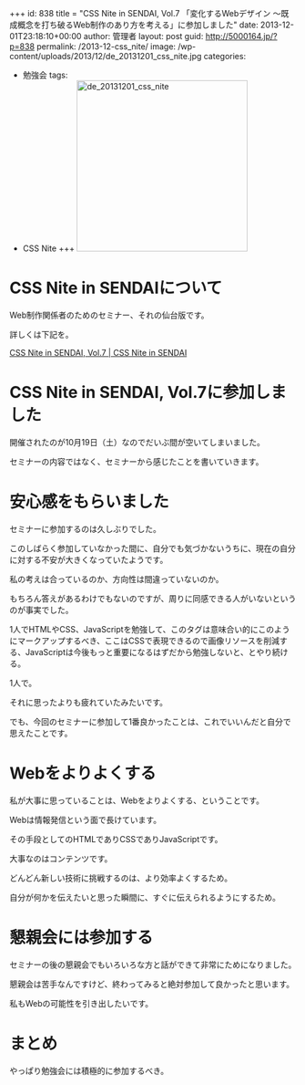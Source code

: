 +++
id: 838
title = "CSS Nite in SENDAI, Vol.7 「変化するWebデザイン 〜既成概念を打ち破るWeb制作のあり方を考える」に参加しました"
date: 2013-12-01T23:18:10+00:00
author: 管理者
layout: post
guid: http://5000164.jp/?p=838
permalink: /2013-12-css_nite/
image: /wp-content/uploads/2013/12/de_20131201_css_nite.jpg
categories:
  - 勉強会
tags:
  - CSS Nite
+++
[<img src="http://5000164.jp/wp-content/uploads/2013/12/de_20131201_css_nite-300x300.jpg" alt="de_20131201_css_nite" width="300" height="300" class="aligncenter size-medium wp-image-954" srcset="http://5000164.jp/wp-content/uploads/2013/12/de_20131201_css_nite-300x300.jpg 300w, http://5000164.jp/wp-content/uploads/2013/12/de_20131201_css_nite-150x150.jpg 150w, http://5000164.jp/wp-content/uploads/2013/12/de_20131201_css_nite.jpg 600w" sizes="(max-width: 300px) 100vw, 300px" />](http://5000164.jp/wp-content/uploads/2013/12/de_20131201_css_nite.jpg)

# CSS Nite in SENDAIについて

Web制作関係者のためのセミナー、それの仙台版です。
  
詳しくは下記を。
  
[CSS Nite in SENDAI, Vol.7 | CSS Nite in SENDAI](http://cssnite-sendai.info/vol07/ "CSS Nite in SENDAI, Vol.7 | CSS Nite in SENDAI")

# CSS Nite in SENDAI, Vol.7に参加しました

開催されたのが10月19日（土）なのでだいぶ間が空いてしまいました。
  
セミナーの内容ではなく、セミナーから感じたことを書いていきます。

# 安心感をもらいました

セミナーに参加するのは久しぶりでした。
  
このしばらく参加していなかった間に、自分でも気づかないうちに、現在の自分に対する不安が大きくなっていたようです。
  
私の考えは合っているのか、方向性は間違っていないのか。
  
もちろん答えがあるわけでもないのですが、周りに同感できる人がいないというのが事実でした。
  
1人でHTMLやCSS、JavaScriptを勉強して、このタグは意味合い的にこのようにマークアップするべき、ここはCSSで表現できるので画像リソースを削減する、JavaScriptは今後もっと重要になるはずだから勉強しないと、とやり続ける。
  
1人で。
  
それに思ったよりも疲れていたみたいです。
  
でも、今回のセミナーに参加して1番良かったことは、これでいいんだと自分で思えたことです。

# Webをよりよくする

私が大事に思っていることは、Webをよりよくする、ということです。
  
Webは情報発信という面で長けています。
  
その手段としてのHTMLでありCSSでありJavaScriptです。
  
大事なのはコンテンツです。
  
どんどん新しい技術に挑戦するのは、より効率よくするため。
  
自分が何かを伝えたいと思った瞬間に、すぐに伝えられるようにするため。

# 懇親会には参加する

セミナーの後の懇親会でもいろいろな方と話ができて非常にためになりました。
  
懇親会は苦手なんですけど、終わってみると絶対参加して良かったと思います。
  
私もWebの可能性を引き出したいです。

# まとめ

やっぱり勉強会には積極的に参加するべき。